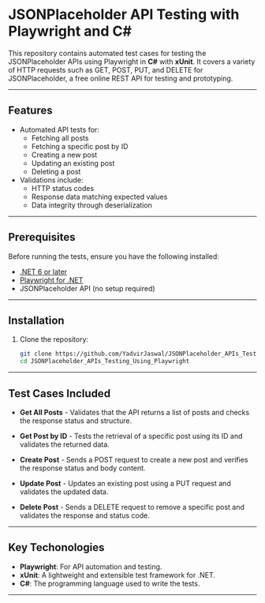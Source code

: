 # JSONPlaceholder API Testing with Playwright and C#

This repository contains automated test cases for testing the JSONPlaceholder APIs using Playwright in **C#** with **xUnit**. It covers a variety of HTTP requests such as GET, POST, PUT, and DELETE for JSONPlaceholder, a free online REST API for testing and prototyping.

---

## Features

- Automated API tests for:
  - Fetching all posts
  - Fetching a specific post by ID
  - Creating a new post
  - Updating an existing post
  - Deleting a post
- Validations include:
  - HTTP status codes
  - Response data matching expected values
  - Data integrity through deserialization

---   

## Prerequisites

Before running the tests, ensure you have the following installed:

- [.NET 6 or later](https://dotnet.microsoft.com/download)
- [Playwright for .NET](https://playwright.dev/dotnet)
- JSONPlaceholder API (no setup required)

--- 

## Installation

1. Clone the repository:
   ```bash
   git clone https://github.com/YadvirJaswal/JSONPlaceholder_APIs_Testing_Using_Playwright.git
   cd JSONPlaceholder_APIs_Testing_Using_Playwright

---

## Test Cases Included

- **Get All Posts** -
   Validates that the API returns a list of posts and checks the response status and structure.

- **Get Post by ID** -
    Tests the retrieval of a specific post using its ID and validates the returned data.

- **Create Post** -
    Sends a POST request to create a new post and verifies the response status and body content.

- **Update Post** -
    Updates an existing post using a PUT request and validates the updated data.

- **Delete Post** -
    Sends a DELETE request to remove a specific post and validates the response and status code.
---

## Key Techonologies

- **Playwright**: For API automation and testing.
- **xUnit**: A lightweight and extensible test framework for .NET.
- **C#**: The programming language used to write the tests.

---




